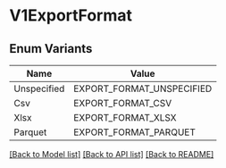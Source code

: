 # V1ExportFormat

## Enum Variants

| Name | Value |
|---- | -----|
| Unspecified | EXPORT_FORMAT_UNSPECIFIED |
| Csv | EXPORT_FORMAT_CSV |
| Xlsx | EXPORT_FORMAT_XLSX |
| Parquet | EXPORT_FORMAT_PARQUET |


[[Back to Model list]](../README.md#documentation-for-models) [[Back to API list]](../README.md#documentation-for-api-endpoints) [[Back to README]](../README.md)


